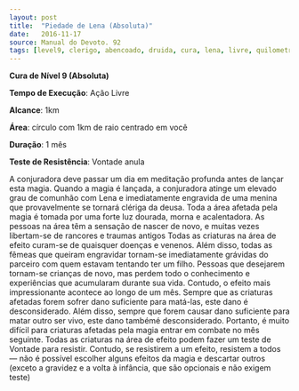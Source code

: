 ```yaml
---
layout: post
title:  "Piedade de Lena (Absoluta)"
date:   2016-11-17
source: Manual do Devoto. 92
tags: [level9, clerigo, abencoado, druida, cura, lena, livre, quilometro, circulo, mes, vontade, absoluta]
---
```


**Cura de Nível 9 (Absoluta)**

**Tempo de Execução**: Ação Livre

**Alcance**: 1km

**Área**: círculo com 1km de raio centrado em você

**Duração**: 1 mês

**Teste de Resistência**: Vontade anula

A conjuradora deve passar um dia em meditação profunda antes de lançar esta magia. Quando a magia é lançada, a conjuradora atinge um elevado grau de comunhão com Lena e imediatamente 
engravida de uma menina que provavelmente se tornará clériga da deusa. Toda a área afetada pela magia é tomada por uma forte luz dourada, morna e acalentadora. As pessoas na área têm a sensação 
de nascer de novo, e muitas vezes libertam-se de rancores e traumas antigos Todas as criaturas na área de efeito curam-se de quaisquer doenças e venenos. Além disso, todas as fêmeas que 
queiram engravidar tornam-se imediatamente grávidas do parceiro com quem estavam tentando ter um filho. Pessoas que desejarem tornam-se crianças de novo, mas perdem todo o conhecimento 
e experiências que acumularam durante sua vida. Contudo, o efeito mais impressionante acontece ao longo de um mês. 
Sempre que as criaturas afetadas forem sofrer dano suficiente para matá-las, este dano é desconsiderado. 
Além disso, sempre que forem causar dano suficiente para matar outro ser vivo, este dano tambémé desconsiderado. Portanto, é muito difícil para criaturas afetadas pela magia entrar em combate no mês seguinte.
Todas as criaturas na área de efeito podem fazer um teste de Vontade para resistir. Contudo, se resistirem a um efeito, resistem a todos — não é possível escolher alguns efeitos da magia e descartar outros (exceto a gravidez e a volta à infância, que são opcionais e não exigem teste)
